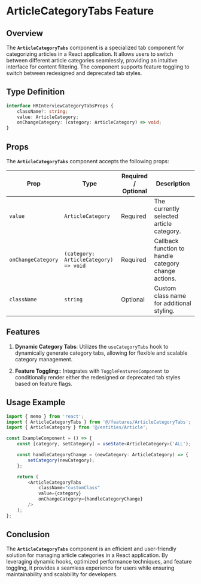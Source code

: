 # ArticleCategoryTabs Feature 

## Overview
The **`ArticleCategoryTabs`** component is a specialized tab component for categorizing articles in a React application. It allows users to switch between different article categories seamlessly, providing an intuitive interface for content filtering. The component supports feature toggling to switch between redesigned and deprecated tab styles.

## Type Definition 
```typescript
interface HRInterviewCategoryTabsProps {
    className?: string;
    value: ArticleCategory;
    onChangeCategory: (category: ArticleCategory) => void;
}
```

## Props
The **`ArticleCategoryTabs`** component accepts the following props:

| Prop       | Type       | Required / Optional | Description                                          |
|------------|------------|----------------------|------------------------------------------------------|
| `value`  | `ArticleCategory` | Required             | The currently selected article category.       |
| `onChangeCategory`    | `(category: ArticleCategory) => void`  | Required             | Callback function to handle category change actions.      |
| `className` | `string`   | Optional             | Custom class name for additional styling.           |


## Features
1. **Dynamic Category Tabs**: Utilizes the `useCategoryTabs` hook to dynamically generate category tabs, allowing for flexible and scalable category management.

2. **Feature Toggling:**: Integrates with `ToggleFeaturesComponent` to conditionally render either the redesigned or deprecated tab styles based on feature flags.

## Usage Example
```typescript jsx
import { memo } from 'react';
import { ArticleCategoryTabs } from '@/features/ArticleCategoryTabs';
import { ArticleCategory } from '@/entities/Article';

const ExampleComponent = () => {
    const [category, setCategory] = useState<ArticleCategory>('ALL');

    const handleCategoryChange = (newCategory: ArticleCategory) => {
        setCategory(newCategory);
    };

    return (
        <ArticleCategoryTabs
            className="customClass"
            value={category}
            onChangeCategory={handleCategoryChange}
        />
    );
};
```
## Conclusion
The **`ArticleCategoryTabs`** component is an efficient and user-friendly solution for managing article categories in a React application. By leveraging dynamic hooks, optimized performance techniques, and feature toggling, it provides a seamless experience for users while ensuring maintainability and scalability for developers.
